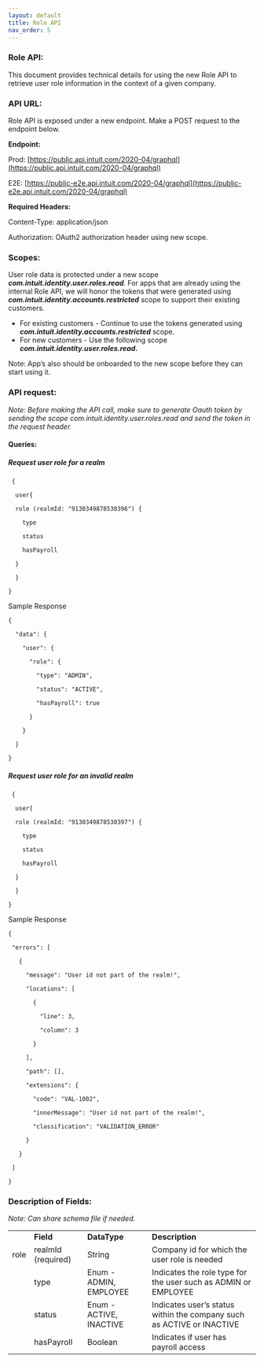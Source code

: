 ```yaml
---
layout: default
title: Role API
nav_order: 5
---
```


<!-- Copy and paste the converted output. -->

<!-----
NEW: Check the "Suppress top comment" option to remove this info from the output.

Conversion time: 0.68 seconds.


Using this Markdown file:

1. Paste this output into your source file.
2. See the notes and action items below regarding this conversion run.
3. Check the rendered output (headings, lists, code blocks, tables) for proper
   formatting and use a linkchecker before you publish this page.

Conversion notes:

* Docs to Markdown version 1.0β29
* Tue Dec 01 2020 13:22:42 GMT-0800 (PST)
* Source doc: Role API (copy)
* Tables are currently converted to HTML tables.
----->

### Role API:

This document provides technical details for using the new Role API to retrieve user role information in the context of a given company.


### API URL:

Role API is exposed under a new endpoint. Make a POST request to the endpoint below.

**Endpoint:**

Prod: [https://public.api.intuit.com/2020-04/graphql](https://public.api.intuit.com/2020-04/graphql)   

E2E: [https://public-e2e.api.intuit.com/2020-04/graphql](https://public-e2e.api.intuit.com/2020-04/graphql)   

**Required Headers:**

Content-Type: application/json

Authorization: OAuth2 authorization header using new scope.


### Scopes:

User role data is protected under a new scope **_com.intuit.identity.user.roles.read_**. For apps that are already using the internal Role API, we will honor the tokens that were generated using **_com.intuit.identity.accounts.restricted_** scope to support their existing customers.



*   For existing customers - Continue to use the tokens generated using **_com.intuit.identity.accounts.restricted_** scope.
*   For new customers - Use the following scope **_com.intuit.identity.user.roles.read_.**

Note: App’s also should be onboarded to the new scope before they can start using it. 


### API request:

_Note: Before making the API call, make sure to generate Oauth token by sending the scope com.intuit.identity.user.roles.read and send the token in the request header._


#### Queries:


##### Request user role for a realm
```
 {

  user{

  role (realmId: "9130349878530396") {

    type

    status

    hasPayroll

  }

  }

}
```

Sample Response

```
{

  "data": {

    "user": {

      "role": {

        "type": "ADMIN",

        "status": "ACTIVE",

        "hasPayroll": true

      }

    }

  }

}
```


##### Request user role for an invalid realm

```
 {

  user{

  role (realmId: "9130349878530397") {

    type

    status

    hasPayroll

  }

  }

}
```

Sample Response

```
{

 "errors": [

   {

     "message": "User id not part of the realm!",

     "locations": [

       {

         "line": 3,

         "column": 3

       }

     ],

     "path": [],

     "extensions": {

       "code": "VAL-1002",

       "innerMessage": "User id not part of the realm!",

       "classification": "VALIDATION_ERROR"

     }

   }

 ]

}
```


### Description of Fields:

*Note: Can share schema file if needed.*


<table>
  <tr>
   <td>
   </td>
   <td><strong>Field</strong>
   </td>
   <td><strong>DataType</strong>
   </td>
   <td><strong>Description</strong>
   </td>
  </tr>
  <tr>
   <td>role
   </td>
   <td>realmId
(required)
   </td>
   <td>String
   </td>
   <td>Company id for which the user role is needed
   </td>
  </tr>
  <tr>
   <td>
   </td>
   <td>type
   </td>
   <td>Enum - ADMIN, EMPLOYEE
   </td>
   <td>Indicates the role type for the user such as ADMIN or EMPLOYEE
   </td>
  </tr>
  <tr>
   <td>
   </td>
   <td>status
   </td>
   <td>Enum - ACTIVE, INACTIVE
   </td>
   <td>Indicates user’s status within the company such as ACTIVE or INACTIVE
   </td>
  </tr>
  <tr>
   <td>
   </td>
   <td>hasPayroll
   </td>
   <td>Boolean
   </td>
   <td>Indicates if user has payroll access
   </td>
  </tr>
</table>

